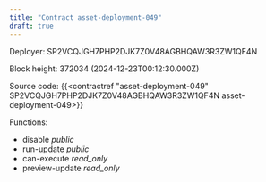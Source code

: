 ```yaml
---
title: "Contract asset-deployment-049"
draft: true
---
```

Deployer: SP2VCQJGH7PHP2DJK7Z0V48AGBHQAW3R3ZW1QF4N


 



Block height: 372034 (2024-12-23T00:12:30.000Z)

Source code: {{<contractref "asset-deployment-049" SP2VCQJGH7PHP2DJK7Z0V48AGBHQAW3R3ZW1QF4N asset-deployment-049>}}

Functions:

* disable _public_
* run-update _public_
* can-execute _read_only_
* preview-update _read_only_
